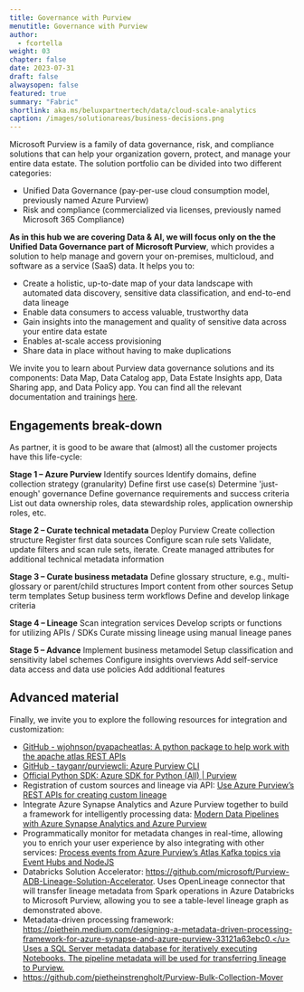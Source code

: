 ```yaml
---
title: Governance with Purview
menutitle: Governance with Purview
author: 
  - fcortella
weight: 03
chapter: false
date: 2023-07-31
draft: false
alwaysopen: false
featured: true
summary: "Fabric"
shortlink: aka.ms/beluxpartnertech/data/cloud-scale-analytics
caption: /images/solutionareas/business-decisions.png
---
```



Microsoft Purview is a family of data governance, risk, and compliance solutions that can help your organization govern, protect, and manage your entire data estate. The solution portfolio can be divided into two different categories:
- Unified Data Governance (pay-per-use cloud consumption model, previously named Azure Purview)
- Risk and compliance (commercialized via licenses, previously named Microsoft 365 Compliance)
  
**As in this hub we are covering Data & AI, we will focus only on the the Unified Data Governance part of Microsoft Purview**, which provides a solution to help manage and govern your on-premises, multicloud, and software as a service (SaaS) data. It helps you to:

- Create a holistic, up-to-date map of your data landscape with automated data discovery, sensitive data classification, and end-to-end data lineage
- Enable data consumers to access valuable, trustworthy data
- Gain insights into the management and quality of sensitive data across your entire data estate
- Enables at-scale access provisioning
- Share data in place without having to make duplications

We invite you to learn about Purview data governance solutions and its components: Data Map, Data Catalog app, Data Estate Insights app, Data Sharing app, and Data Policy app. You can find all the relevant documentation and trainings [<u>here</u>](https://learn.microsoft.com/en-us/purview/governance-home).


## Engagements break-down

As partner, it is good to be aware that (almost) all the customer projects have this life-cycle:

**Stage 1 – Azure Purview**
Identify sources
Identify domains, define collection strategy (granularity)
Define first use case(s)
Determine 'just-enough' governance
Define governance requirements and success criteria
List out data ownership roles, data stewardship roles, application ownership roles, etc.

**Stage 2 – Curate technical metadata**
Deploy Purview
Create collection structure
Register first data sources
Configure scan rule sets
Validate, update filters and scan rule sets, iterate.
Create managed attributes for additional technical metadata information

**Stage 3 – Curate business metadata**
Define glossary structure, e.g., multi-glossary or parent/child structures
Import content from other sources
Setup term templates
Setup business term workflows
Define and develop linkage criteria

**Stage 4 – Lineage**
Scan integration services
Develop scripts or functions for utilizing APIs / SDKs
Curate missing lineage using manual lineage panes

**Stage 5 – Advance**
Implement business metamodel
Setup classification and sensitivity label schemes
Configure insights overviews
Add self-service data access and data use policies
Add additional features

## Advanced material

Finally, we invite you to explore the following resources for integration and customization:
- [<u>GitHub - wjohnson/pyapacheatlas: A python package to help work with the apache atlas REST APIs</u>](https://github.com/wjohnson/pyapacheatlas)
- [<u>GitHub - tayganr/purviewcli: Azure Purview CLI</u>](https://github.com/tayganr/purviewcli)
- [<u>Official Python SDK: Azure SDK for Python (All) | Purview</u>](https://azure.github.io/azure-sdk/releases/latest/all/python.html)
- Registration of custom sources and lineage via API: [<u>Use Azure Purview’s REST APIs for creating custom lineage</u>](https://piethein.medium.com/use-azure-purviews-rest-apis-for-creating-custom-lineage-ad8efacc6230)
- Integrate Azure Synapse Analytics and Azure Purview together to build a framework for intelligently processing data: [<u>Modern Data Pipelines with Azure Synapse Analytics and Azure Purview</u>](https://piethein.medium.com/modern-data-pipelines-with-azure-synapse-analytics-and-azure-purview-fe752d874c67)
- Programmatically monitor for metadata changes in real-time, allowing you to enrich your user experience by also integrating with other services: [<u>Process events from Azure Purview’s Atlas Kafka topics via Event Hubs and NodeJS</u>](https://piethein.medium.com/process-events-from-azure-purviews-atlas-kafka-topics-via-event-hubs-and-nodejs-cfcbe044bb2c)
- Databricks Solution Accelerator: <u>https://github.com/microsoft/Purview-ADB-Lineage-Solution-Accelerator</u>. Uses OpenLineage connector that will transfer lineage metadata from Spark operations in Azure Databricks to Microsoft Purview, allowing you to see a table-level lineage graph as demonstrated above.
- Metadata-driven processing framework: <u>https://piethein.medium.com/designing-a-metadata-driven-processing-framework-for-azure-synapse-and-azure-purview-33121a63ebc0.</u> Uses a SQL Server metadata database for iteratively executing Notebooks. The pipeline metadata will be used for transferring lineage to Purview.
- <u>https://github.com/pietheinstrengholt/Purview-Bulk-Collection-Mover</u>
